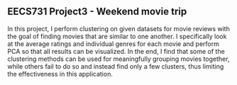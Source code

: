 ## EECS731 Project3 - Weekend movie trip

In this project, I perform clustering on given datasets for movie reviews with the goal of finding movies that are similar to one another. I specifically look at the average ratings and individual genres for each movie and perform PCA so that all results can be visualized. In the end, I find that some of the clustering methods can be used for meaningfully grouping movies together, while others fail to do so and instead find only a few clusters, thus limiting the effectiveness in this application.